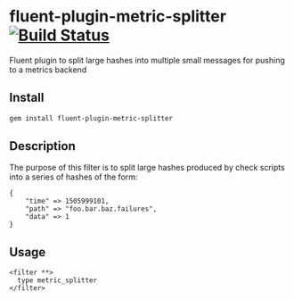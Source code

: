 # fluent-plugin-metric-splitter  [![Build Status](https://travis-ci.org/pikselpalette/fluent-plugin-metric-splitter.png)](https://travis-ci.org/pikselpalette/fluent-plugin-metric-splitter)
Fluent plugin to split large hashes into multiple small messages for pushing to a metrics backend

## Install

```bash
gem install fluent-plugin-metric-splitter
```

## Description

The purpose of this filter is to split large hashes produced by check scripts into
a series of hashes of the form:

```
{ 
    "time" => 1505999101,
    "path" => "foo.bar.baz.failures",
    "data" => 1
}
```

## Usage

```
<filter **>
  type metric_splitter
</filter>
```
